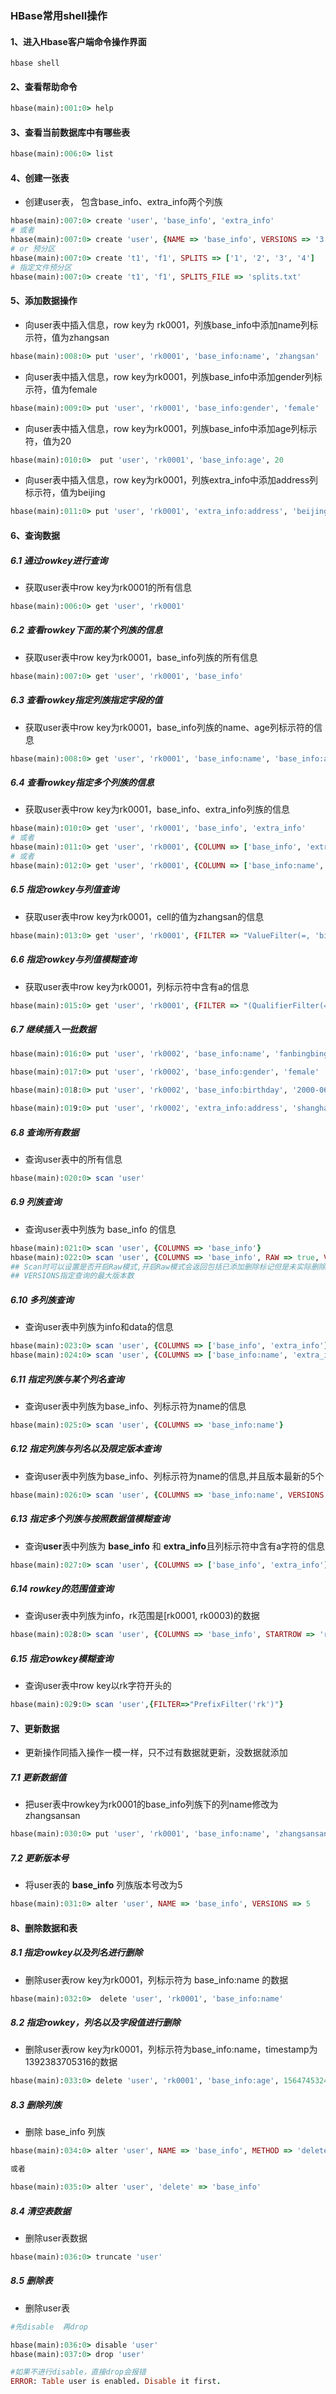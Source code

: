 ### HBase常用shell操作

#### 1、进入Hbase客户端命令操作界面

~~~shell
hbase shell
~~~

#### 2、查看帮助命令

~~~ruby
hbase(main):001:0> help
~~~

#### 3、查看当前数据库中有哪些表

~~~ruby
hbase(main):006:0> list
~~~

#### 4、创建一张表

* 创建user表， 包含base_info、extra_info两个列族

~~~ruby
hbase(main):007:0> create 'user', 'base_info', 'extra_info'
# 或者
hbase(main):007:0> create 'user', {NAME => 'base_info', VERSIONS => '3'}，{NAME => 'extra_info'}
# or 预分区
hbase(main):007:0> create 't1', 'f1', SPLITS => ['1', '2', '3', '4']
# 指定文件预分区
hbase(main):007:0> create 't1', 'f1', SPLITS_FILE => 'splits.txt'
~~~

#### 5、添加数据操作

* 向user表中插入信息，row key为 rk0001，列族base_info中添加name列标示符，值为zhangsan

~~~ruby
hbase(main):008:0> put 'user', 'rk0001', 'base_info:name', 'zhangsan'
~~~

* 向user表中插入信息，row key为rk0001，列族base_info中添加gender列标示符，值为female

~~~ruby
hbase(main):009:0> put 'user', 'rk0001', 'base_info:gender', 'female'
~~~

* 向user表中插入信息，row key为rk0001，列族base_info中添加age列标示符，值为20

~~~ruby
hbase(main):010:0>  put 'user', 'rk0001', 'base_info:age', 20
~~~

* 向user表中插入信息，row key为rk0001，列族extra_info中添加address列标示符，值为beijing

~~~ruby
hbase(main):011:0> put 'user', 'rk0001', 'extra_info:address', 'beijing'
~~~

#### 6、查询数据

##### 6.1 通过rowkey进行查询

* 获取user表中row key为rk0001的所有信息

~~~ruby
hbase(main):006:0> get 'user', 'rk0001'
~~~

##### 6.2 查看rowkey下面的某个列族的信息

* 获取user表中row key为rk0001，base_info列族的所有信息

~~~ruby
hbase(main):007:0> get 'user', 'rk0001', 'base_info'
~~~

##### 6.3 查看rowkey指定列族指定字段的值

* 获取user表中row key为rk0001，base_info列族的name、age列标示符的信息

~~~ruby
hbase(main):008:0> get 'user', 'rk0001', 'base_info:name', 'base_info:age'
~~~

##### 6.4 查看rowkey指定多个列族的信息

* 获取user表中row key为rk0001，base_info、extra_info列族的信息

~~~ruby
hbase(main):010:0> get 'user', 'rk0001', 'base_info', 'extra_info'
# 或者
hbase(main):011:0> get 'user', 'rk0001', {COLUMN => ['base_info', 'extra_info']}
# 或者
hbase(main):012:0> get 'user', 'rk0001', {COLUMN => ['base_info:name', 'extra_info:address']}
~~~

##### 6.5 指定rowkey与列值查询

* 获取user表中row key为rk0001，cell的值为zhangsan的信息

~~~ruby
hbase(main):013:0> get 'user', 'rk0001', {FILTER => "ValueFilter(=, 'binary:zhangsan')"}
~~~

##### 6.6 指定rowkey与列值模糊查询

* 获取user表中row key为rk0001，列标示符中含有a的信息

~~~ruby
hbase(main):015:0> get 'user', 'rk0001', {FILTER => "(QualifierFilter(=,'substring:a'))"}
~~~

##### 6.7 继续插入一批数据

~~~ruby
hbase(main):016:0> put 'user', 'rk0002', 'base_info:name', 'fanbingbing'

hbase(main):017:0> put 'user', 'rk0002', 'base_info:gender', 'female'

hbase(main):018:0> put 'user', 'rk0002', 'base_info:birthday', '2000-06-06'

hbase(main):019:0> put 'user', 'rk0002', 'extra_info:address', 'shanghai'
~~~

##### 6.8 查询所有数据

* 查询user表中的所有信息

~~~ruby
hbase(main):020:0> scan 'user'
~~~

##### 6.9 列族查询

* 查询user表中列族为 base_info 的信息

~~~ruby
hbase(main):021:0> scan 'user', {COLUMNS => 'base_info'}
hbase(main):022:0> scan 'user', {COLUMNS => 'base_info', RAW => true, VERSIONS => 5}
## Scan时可以设置是否开启Raw模式,开启Raw模式会返回包括已添加删除标记但是未实际删除的数据
## VERSIONS指定查询的最大版本数
~~~

##### 6.10 多列族查询

* 查询user表中列族为info和data的信息

~~~ruby
hbase(main):023:0> scan 'user', {COLUMNS => ['base_info', 'extra_info']}
hbase(main):024:0> scan 'user', {COLUMNS => ['base_info:name', 'extra_info:address']}
~~~

##### 6.11 指定列族与某个列名查询

* 查询user表中列族为base_info、列标示符为name的信息

~~~ruby
hbase(main):025:0> scan 'user', {COLUMNS => 'base_info:name'}
~~~

##### 6.12 指定列族与列名以及限定版本查询

* 查询user表中列族为base_info、列标示符为name的信息,并且版本最新的5个

~~~ruby
hbase(main):026:0> scan 'user', {COLUMNS => 'base_info:name', VERSIONS => 5}
~~~

##### 6.13 指定多个列族与按照数据值模糊查询

* 查询**user**表中列族为 **base_info** 和 **extra_info**且列标示符中含有a字符的信息

~~~ruby
hbase(main):027:0> scan 'user', {COLUMNS => ['base_info', 'extra_info'], FILTER => "(QualifierFilter(=,'substring:a'))"}
~~~

##### 6.14 rowkey的范围值查询

* 查询user表中列族为info，rk范围是[rk0001, rk0003)的数据

~~~ruby
hbase(main):028:0> scan 'user', {COLUMNS => 'base_info', STARTROW => 'rk0001', ENDROW => 'rk0003'}
~~~

##### 6.15 指定rowkey模糊查询

* 查询user表中row key以rk字符开头的

~~~ruby
hbase(main):029:0> scan 'user',{FILTER=>"PrefixFilter('rk')"}
~~~

#### 7、更新数据

* 更新操作同插入操作一模一样，只不过有数据就更新，没数据就添加


##### 7.1 更新数据值

* 把user表中rowkey为rk0001的base_info列族下的列name修改为zhangsansan

~~~ruby
hbase(main):030:0> put 'user', 'rk0001', 'base_info:name', 'zhangsansan'
~~~

##### 7.2 更新版本号

* 将user表的 **base_info** 列族版本号改为5

~~~ruby
hbase(main):031:0> alter 'user', NAME => 'base_info', VERSIONS => 5
~~~

#### 8、删除数据和表

##### 8.1 指定rowkey以及列名进行删除

* 删除user表row key为rk0001，列标示符为 base_info:name 的数据

~~~ruby
hbase(main):032:0>  delete 'user', 'rk0001', 'base_info:name' 
~~~

##### 8.2 指定rowkey，列名以及字段值进行删除

* 删除user表row key为rk0001，列标示符为base_info:name，timestamp为1392383705316的数据

~~~ruby
hbase(main):033:0> delete 'user', 'rk0001', 'base_info:age', 1564745324798
~~~

##### 8.3 删除列族

* 删除 base_info 列族

~~~ruby
hbase(main):034:0> alter 'user', NAME => 'base_info', METHOD => 'delete'

或者

hbase(main):035:0> alter 'user', 'delete' => 'base_info'
~~~

##### 8.4 清空表数据

* 删除user表数据

~~~ruby
hbase(main):036:0> truncate 'user'
~~~

##### 8.5 删除表

* 删除user表

~~~ruby
#先disable  再drop

hbase(main):036:0> disable 'user'
hbase(main):037:0> drop 'user'

#如果不进行disable，直接drop会报错
ERROR: Table user is enabled. Disable it first.
~~~

